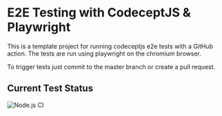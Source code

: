 # E2E Testing with CodeceptJS & Playwright

This is a template project for running codeceptjs e2e tests with a GitHub action. The tests are run using playwright on the chromium browser.

To trigger tests just commit to the master branch or create a pull request.

## Current Test Status

![Node.js CI](https://github.com/renoirsewjee/test-codeceptjs/workflows/Node.js%20CI/badge.svg)
